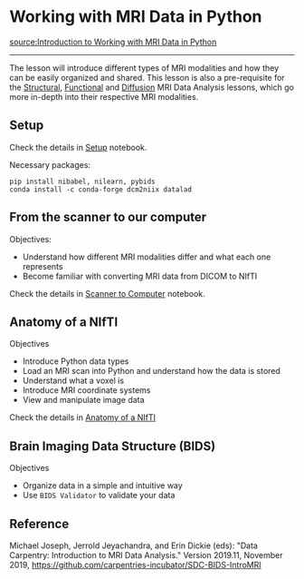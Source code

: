 # Working with MRI Data in Python
 
[source:Introduction to Working with MRI Data in Python](https://carpentries-incubator.github.io/SDC-BIDS-IntroMRI/index.html)

---

The lesson will introduce different types of MRI modalities and how they can be easily organized and shared. This lesson is also a pre-requisite for the [Structural](https://carpentries-incubator.github.io/SDC-BIDS-sMRI), [Functional](https://carpentries-incubator.github.io/SDC-BIDS-fMRI) and [Diffusion](https://carpentries-incubator.github.io/SDC-BIDS-dMRI) MRI Data Analysis lessons, which go more in-depth into their respective MRI modalities.

## Setup

Check the details in [Setup](0-Setup.ipynb) notebook.

Necessary packages:

```
pip install nibabel, nilearn, pybids
conda install -c conda-forge dcm2niix datalad
```

## From the scanner to our computer

Objectives:
* Understand how different MRI modalities differ and what each one represents
* Become familiar with converting MRI data from DICOM to NIfTI

Check the details in [Scanner to Computer](1-Scanner_to_computer.ipynb) notebook.

## Anatomy of a NIfTI

Objectives
* Introduce Python data types
* Load an MRI scan into Python and understand how the data is stored
* Understand what a voxel is
* Introduce MRI coordinate systems
* View and manipulate image data

Check the details in [Anatomy of a NIfTI](2-Anatomy_of_a_NIfTI.ipynb)

## Brain Imaging Data Structure (BIDS)

Objectives
* Organize data in a simple and intuitive way
* Use `BIDS Validator` to validate your data


## Reference

Michael Joseph, Jerrold Jeyachandra, and Erin Dickie (eds):
"Data Carpentry: Introduction to MRI Data Analysis." Version 2019.11, November 2019,
https://github.com/carpentries-incubator/SDC-BIDS-IntroMRI